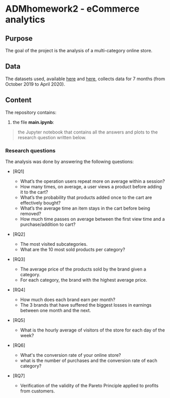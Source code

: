 # ADMhomework2 - eCommerce analytics

## Purpose
The goal of the project is the analysis of a multi-category online store.

## Data
The datasets used, available [here](https://www.kaggle.com/mkechinov/ecommerce-behavior-data-from-multi-category-store?select=2019-Oct.csv) and [here](https://drive.google.com/drive/folders/1Nan8X33H8xrXS5XhCKZmSpClFTCJsSpE), collects data for 7 months (from October 2019 to April 2020).

## Content
The repository contains:

  1. the file **main.ipynb**:   
  > the Jupyter notebook  that contains all the answers and plots to the research question written below.
 

### Research questions

The analysis was done by answering the following questions:

- [RQ1] 
  - What’s the operation users repeat more on average within a session?
  - How many times, on average, a user views a product before adding it to the cart?
  - What’s the probability that products added once to the cart are effectively bought?
  - What’s the average time an item stays in the cart before being removed?
  - How much time passes on average between the first view time and a purchase/addition to cart?

- [RQ2]
  - The most visited subcategories.
  - What are the 10 most sold products per category?

- [RQ3]
  - The average price of the products sold by the brand given a category.
  - For each category, the brand with the highest average price.

- [RQ4]
  - How much does each brand earn per month?
  - The 3 brands that have suffered the biggest losses in earnings between one month and the next.

- [RQ5]
  - What is the hourly average of visitors of the store for each day of the week?

- [RQ6]
  - What's the conversion rate of your online store? 
  - what is the number of purchases and the conversion rate of each category?

- [RQ7]
  - Verification of the validity of the Pareto Principle applied to profits from customers.
